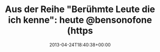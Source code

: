 ---
retweeted: false
source: <a href="http://erased4113706.com" rel="nofollow">erased4113706</a>
entities:
  hashtags:
  - text: BaristaSkillsLevel1
    indices:
    - '78'
    - '98'
  - text: SCAE
    indices:
    - '99'
    - '104'
  symbols: []
  user_mentions: []
  urls:
  - url: http://t.co/A4eskEN2iJ
    expanded_url: http://instagram.com/p/Yfp0THNzOJ/
    display_url: instagram.com/p/Yfp0THNzOJ/
    indices:
    - '105'
    - '127'
display_text_range:
- '0'
- '127'
favorite_count: '1'
id_str: '327129975633350656'
truncated: false
retweet_count: '0'
id: '327129975633350656'
possibly_sensitive: false
created_at: Wed Apr 24 18:40:38 +0000 2013
favorited: false
full_text: 'Aus der Reihe "Berühmte Leute die ich kenne": heute [@bensonofone](https://twitter.com/bensonofone)
  -  Look Mom !#BaristaSkillsLevel1 #SCAE'
lang: de
quote_url: http://instagram.com/p/Yfp0THNzOJ/
tags:
- BaristaSkillsLevel1
- SCAE
- pesos/twitter
date: '2013-04-24T18:40:38+00:00'
src: https://twitter.com/bascht/status/327129975633350656
original_url: https://twitter.com/bascht/status/327129975633350656
type: twitter_tweet
text: 'Aus der Reihe "Berühmte Leute die ich kenne": heute [@bensonofone](https://twitter.com/bensonofone)
  -  Look Mom !#BaristaSkillsLevel1 #SCAE'
title: 'Aus der Reihe "Berühmte Leute die ich kenne": heute @bensonofone (https'

---